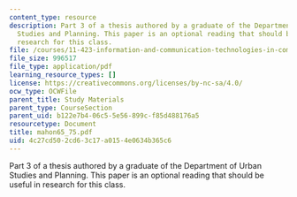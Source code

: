 ```yaml
---
content_type: resource
description: Part 3 of a thesis authored by a graduate of the Department of Urban
  Studies and Planning. This paper is an optional reading that should be useful in
  research for this class.
file: /courses/11-423-information-and-communication-technologies-in-community-development-spring-2004/4c27cd502cd63c17a0154e0634b365c6_mahon65_75.pdf
file_size: 996517
file_type: application/pdf
learning_resource_types: []
license: https://creativecommons.org/licenses/by-nc-sa/4.0/
ocw_type: OCWFile
parent_title: Study Materials
parent_type: CourseSection
parent_uid: b122e7b4-06c5-5e56-899c-f85d488176a5
resourcetype: Document
title: mahon65_75.pdf
uid: 4c27cd50-2cd6-3c17-a015-4e0634b365c6
---
```

Part 3 of a thesis authored by a graduate of the Department of Urban Studies and Planning. This paper is an optional reading that should be useful in research for this class.